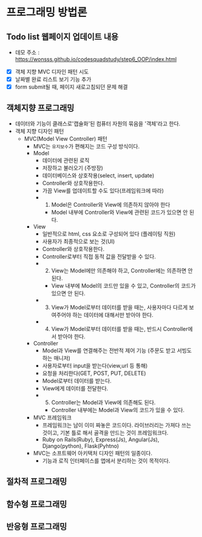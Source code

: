 # 프로그래밍 방법론

## Todo list 웹페이지 업데이트 내용

- 데모 주소 : https://wonsss.github.io/codesquadstudy/step6_OOP/index.html
- [x] 객체 지향 MVC 디자인 패턴 시도
- [x] 날짜별 완료 리스트 보기 기능 추가
- [x] form submit될 때, 페이지 새로고침되던 문제 해결

## 객체지향 프로그래밍

- 데이터와 기능이 클래스로'캡슐화'된 컴퓨터 자원의 묶음을 '객체'라고 한다.
- 객체 지향 디자인 패턴
  - MVC(Model View Controller) 패턴
    - MVC는 `유지보수`가 편해지는 코드 구성 방식이다.
    - Model
      - 데이터에 관련된 로직
      - 저장하고 불러오기 (주방장)
      - 데이터베이스와 상호작용(select, insert, update)
      - Controller와 상호작용한다.
      - 가끔 View를 업데이트할 수도 있다(프레임워크에 따라)
      - 1. Model은 Controller와 View에 의존하지 않아야 한다
        - Model 내부에 Controller와 View에 관련된 코드가 있으면 안 된다.
    - View
      - 일반적으로 html, css 요소로 구성되어 있다 (플레이팅 직원)
      - 사용자가 최종적으로 보는 것(UI)
      - Controller와 상호작용한다.
      - Controller로부터 직접 동적 값을 전달받을 수 있다.
      - 2. View는 Model에만 의존해야 하고, Controller에는 의존하면 안 된다.
        - View 내부에 Model의 코드만 있을 수 있고, Controller의 코드가 있으면 안 된다.
      - 3. View가 Model로부터 데이터를 받을 때는, 사용자마다 다르게 보여주어야 하는 데이터에 대해서만 받아야 한다.
      - 4. View가 Model로부터 데이터를 받을 때는, 반드시 Controller에서 받아야 한다.
    - Controller
      - Model과 View를 연결해주는 전반적 제어 기능 (주문도 받고 서빙도 하는 매니저)
      - 사용자로부터 input을 받는다(view,url 등 통해)
      - 요청을 처리한다(GET, POST, PUT, DELETE)
      - Model로부터 데이터를 받는다.
      - View에게 데이터를 전달한다.
      - 5. Controller는 Model과 View에 의존해도 된다.
        - Controller 내부에는 Model과 View의 코드가 있을 수 있다.
    - MVC 프레임워크
      - 프레임워크는 남이 이미 짜놓은 코드이다. 라이브러리는 가져다 쓰는 것이고, 기본 틀로 해서 골격을 만드는 것이 프레임워크다.
      - Ruby on Rails(Ruby), Express(Js), Angular(Js), Django(python), Flask(Pyhtno)
    - MVC는 소프트웨어 아키택처 디자인 패턴의 일종이다.
      - 기능과 로직 인터페이스를 앱에서 분리하는 것이 목적이다.

## 절차적 프로그래밍

## 함수형 프로그래밍

## 반응형 프로그래밍
